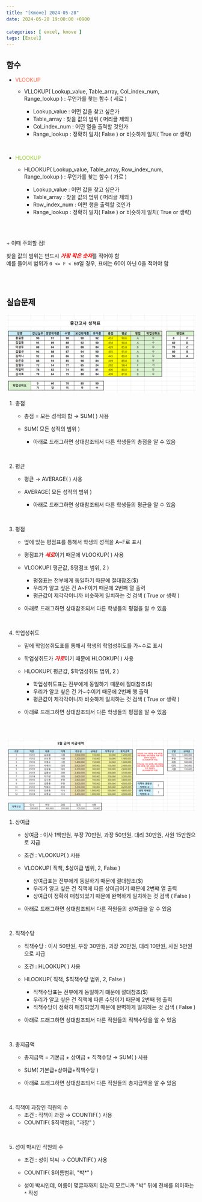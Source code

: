 ```yaml
---
title: "[Kmove] 2024-05-28"
date: 2024-05-28 19:00:00 +0900

categories: [ excel, kmove ]
tags: [Excel]
---
```



## 함수


- <span style="color:tomato"> VLOOKUP </span>
  - VLLOKUP( Lookup_value, Table_array, Col_index_num, Range_lookup ) : 무언가를 찾는 함수 ( 세로 )
    
    - Lookup_value : 어떤 값을 찾고 싶은가
    - Table_array : 찾을 값의 범위 ( 머리글 제외 )
    - Col_index_num : 어떤 열을 출력할 것인가
    - Range_lookup : 정확히 일치( False ) or 비슷하게 일치( True or 생략)

<br/>

- <span style="color:yellowgreen"> HLOOKUP </span>
  - HLOOKUP( Lookup_value, Table_array, Row_index_num, Range_lookup ) : 무언가를 찾는 함수 ( 가로 )
    
    - Lookup_value : 어떤 값을 찾고 싶은가
    - Table_array : 찾을 값의 범위 ( 머리글 제외 )
    - Row_index_num : 어떤 행을 출력할 것인가
    - Range_lookup : 정확히 일치( False ) or 비슷하게 일치( True or 생략)

<br/><br/>


&#43; 이때 주의할 점! <br/>

찾을 값의 범위는 반드시 <span style="color:red"><b><i>가장 작은 숫자</i></b></span>를 적어야 함 <br/>
예를 들어서 범위가 `0 <= F < 60`일 경우, 표에는 60이 아닌 0을 적어야 함


<br/><br/>


## 실습문제

![image](/assets/img/excel/0528/excel1.png)

1. 총점
    - 총점 = 모든 성적의 합 → SUM( ) 사용
    
    - SUM( 모든 성적의 범위 )
      - 아래로 드래그하면 상대참조되서 다른 학생들의 총점을 알 수 있음

<br/>

2. 평균
    - 평균 → AVERAGE( ) 사용
    
    - AVERAGE( 모든 성적의 범위 )
      - 아래로 드래그하면 상대참조되서 다른 학생들의 평균을 알 수 있음

<br/>

3. 평점
    - 옆에 있는 평점표를 통해서 학생의 성적을 A~F로 표시
    
    - 평점표가 <span style="color:red"><b><i>세로</i></b></span>이기 때문에 VLOOKUP( ) 사용
    
    - VLOOKUP( 평균값, $평점표 범위, 2 )
      - 평점표는 전부에게 동일하기 때문에 절대참조($)
      - 우리가 알고 싶은 건 A~F이기 때문에 2번째 열 출력
      - 평균값이 제각각이니까 비슷하게 일치하는 것 검색 ( True or 생략 )
    
    - 아래로 드래그하면 상대참조되서 다른 학생들의 평점을 알 수 있음

<br/>

4. 학업성취도
    - 밑에 학업성취도표를 통해서 학생의 학업성취도를 가~수로 표시
    
    - 학업성취도가 <span style="color:red"><b><i>가로</i></b></span>이기 때문에 HLOOKUP( ) 사용
    
    - HLOOKUP( 평균값, $학업성취도 범위, 2 )
      - 학업성취도표는 전부에게 동일하기 때문에 절대참조($)
      - 우리가 알고 싶은 건 가~수이기 때문에 2번째 행 출력
      - 평균값이 제각각이니까 비슷하게 일치하는 것 검색 ( True or 생략 )
    
    - 아래로 드래그하면 상대참조되서 다른 학생들의 평점을 알 수 있음


<br/><br/>


![image](/assets/img/excel/0528/excel2.png)

1. 상여급
   - 상여금 : 이사 1백만원, 부장 70만원, 과장 50만원, 대리 30만원, 사원 15만원으로 지급
   - 조건 : VLOOKUP( ) 사용
   - VLOOKUP( 직책, $상여급 범위, 2, False )
     - 상여급표는 전부에게 동일하기 때문에 절대참조($)
     - 우리가 알고 싶은 건 직책에 따른 상여급이기 떄문에 2번쨰 열 출력
     - 상여급이 정확히 매칭되었기 때문에 완벽하게 일치하는 것 검색 ( False )

   - 아래로 드래그하면 상대참조되서 다른 직원들의 상여급을 알 수 있음

<br/>

2. 직책수당
   - 직책수당 : 이사 50만원, 부장 30만원, 과장 20만원, 대리 10만원, 사원 5만원으로 지급
   - 조건 : HLOOKUP( ) 사용
   - HLOOKUP( 직책, $직책수당 범위, 2, False )
     - 직책수당표는 전부에게 동일하기 떄문에 절대참조($)
     - 우리가 알고 싶은 건 직책에 따른 수당이기 때문에 2번째 행 출력
     - 직책수당이 정확히 매칭되었기 때문에 완벽하게 일치하는 것 검색 ( False )

   - 아래로 드래그하면 상대참조되서 다른 직원들의 직책수당을 알 수 있음

<br/>

3. 총지급액
   - 총지급액 = 기본급 + 상여급 + 직책수당 → SUM( ) 사용
   
   - SUM( 기본급+상여급+직책수당 )
   
   - 아래로 드래그하면 상대참조되서 다른 직원들의 총지급액을 알 수 있음

<br/>

4. 직책이 과장인 직원의 수
   - 조건 : 직책이 과장 → COUNTIF( ) 사용
   - COUNTIF( $직책범위, "과장" )

<br/>

5. 성이 박씨인 직원의 수
   - 조건 : 성이 박씨 → COUNTIF( ) 사용
   
   - COUNTIF( $이름범위, "박*" )
   
   - 성이 박씨인데, 이름이 몇글자까지 있는지 모르니까 "박" 뒤에 전체를 의미하는 `*` 작성